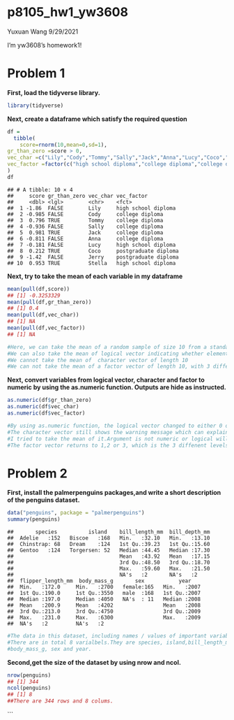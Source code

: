 p8105\_hw1\_yw3608
================
Yuxuan Wang
9/29/2021

I’m yw3608’s homework1!

# Problem 1

**First, load the tidyverse library.**

``` r
library(tidyverse)
```

**Next, create a dataframe which satisfy the required question**

``` r
df = 
  tibble(
    score=rnorm(10,mean=0,sd=1),
gr_than_zero =score > 0,
vec_char =c("Lily","Cody","Tommy","Sally","Jack","Anna","Lucy","Coco","Jerry","Stella"),
vec_factor =factor(c("high school diploma","college diploma","college diploma","college diploma","college diploma","college diploma","high school diploma","postgraduate diploma","postgraduate diploma","high school diploma"))
)
df
```

    ## # A tibble: 10 × 4
    ##     score gr_than_zero vec_char vec_factor          
    ##     <dbl> <lgl>        <chr>    <fct>               
    ##  1 -1.86  FALSE        Lily     high school diploma 
    ##  2 -0.985 FALSE        Cody     college diploma     
    ##  3  0.796 TRUE         Tommy    college diploma     
    ##  4 -0.936 FALSE        Sally    college diploma     
    ##  5  0.981 TRUE         Jack     college diploma     
    ##  6 -0.811 FALSE        Anna     college diploma     
    ##  7 -0.181 FALSE        Lucy     high school diploma 
    ##  8  0.212 TRUE         Coco     postgraduate diploma
    ##  9 -1.42  FALSE        Jerry    postgraduate diploma
    ## 10  0.953 TRUE         Stella   high school diploma

**Next, try to take the mean of each variable in my dataframe**

``` r
mean(pull(df,score))
## [1] -0.3253329
mean(pull(df,gr_than_zero))
## [1] 0.4
mean(pull(df,vec_char))
## [1] NA
mean(pull(df,vec_factor))
## [1] NA
```

``` r
#Here, we can take the mean of a random sample of size 10 from a standard Normal distribution
#We can also take the mean of logical vector indicating whether elements of the sample are greater than 0
#We cannot take the mean of  character vector of length 10
#We can not take the mean of a factor vector of length 10, with 3 different factor “levels”**
```

**Next, convert variables from logical vector, character and factor to
numeric by using the as.numeric function. Outputs are hide as
instructed.**

``` r
as.numeric(df$gr_than_zero)
as.numeric(df$vec_char)
as.numeric(df$vec_factor)
```

``` r
#By using as.numeric function, the logical vector changed to either 0 or 1, which means that TRUE OR FALSE. 
#The character vector still shows the warning message which can explain the warning message as 
#I tried to take the mean of it.Argument is not numeric or logical will return NA.
#The factor vector returns to 1,2 or 3, which is the 3 diffenent levels.
```

# Problem 2

**First, install the palmerpenguins packages,and write a short
description of the penguins dataset.**

``` r
data("penguins", package = "palmerpenguins")
summary(penguins)
```

    ##       species          island    bill_length_mm  bill_depth_mm  
    ##  Adelie   :152   Biscoe   :168   Min.   :32.10   Min.   :13.10  
    ##  Chinstrap: 68   Dream    :124   1st Qu.:39.23   1st Qu.:15.60  
    ##  Gentoo   :124   Torgersen: 52   Median :44.45   Median :17.30  
    ##                                  Mean   :43.92   Mean   :17.15  
    ##                                  3rd Qu.:48.50   3rd Qu.:18.70  
    ##                                  Max.   :59.60   Max.   :21.50  
    ##                                  NA's   :2       NA's   :2      
    ##  flipper_length_mm  body_mass_g       sex           year     
    ##  Min.   :172.0     Min.   :2700   female:165   Min.   :2007  
    ##  1st Qu.:190.0     1st Qu.:3550   male  :168   1st Qu.:2007  
    ##  Median :197.0     Median :4050   NA's  : 11   Median :2008  
    ##  Mean   :200.9     Mean   :4202                Mean   :2008  
    ##  3rd Qu.:213.0     3rd Qu.:4750                3rd Qu.:2009  
    ##  Max.   :231.0     Max.   :6300                Max.   :2009  
    ##  NA's   :2         NA's   :2

``` r
#The data in this dataset, including names / values of important variables
#There are in total 8 varialbels.They are species, island,bill_length_mm,bill_depth_mm,flipper_length_mm
#body_mass_g, sex and year.
```

**Second,get the size of the dataset by using nrow and ncol.**

``` r
nrow(penguins)
## [1] 344
ncol(penguins)
## [1] 8
##There are 344 rows and 8 colums.
```

\`\`\`

